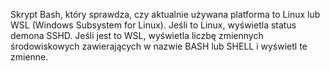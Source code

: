 Skrypt Bash, który sprawdza, czy aktualnie używana platforma to Linux lub WSL (Windows Subsystem for Linux). Jeśli to Linux, wyświetla status demona SSHD. Jeśli jest to WSL, wyświetla liczbę zmiennych środowiskowych zawierających w nazwie BASH lub SHELL i wyświetl te zmienne.
